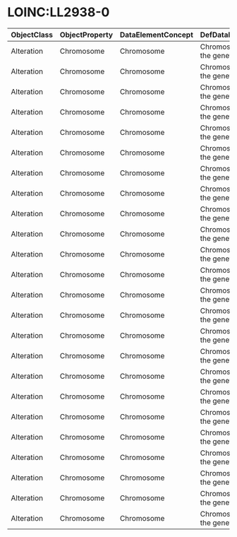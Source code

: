 # LOINC:LL2938-0

| ObjectClass | ObjectProperty | DataElementConcept | DefDataElementConcept | ValueMeaning | LabelValueMeaning | Referentiel | url | ConceptualDomain | TypeConceptualDomain | FormatConceptualDomain | IdDataElementConcept |
| ----------- | -------------- | ------------------ | --------------------- | ------------ | ----------------- | ----------- | --- | ---------------- | -------------------- | ---------------------- | -------------------- |
| Alteration | Chromosome | Chromosome | Chromosome containing the genetic finding | LA21254-0 | chr1 | LOINC | http://r.details.loinc.org/AnswerList/LL2938-0.html | LOINC:LL2938-0 | Enumerated | String | O19 |
| Alteration | Chromosome | Chromosome | Chromosome containing the genetic finding | LA21255-7 | chr2 | LOINC | http://r.details.loinc.org/AnswerList/LL2938-0.html | LOINC:LL2938-0 | Enumerated | String | O19 |
| Alteration | Chromosome | Chromosome | Chromosome containing the genetic finding | LA21256-5 | chr3 | LOINC | http://r.details.loinc.org/AnswerList/LL2938-0.html | LOINC:LL2938-0 | Enumerated | String | O19 |
| Alteration | Chromosome | Chromosome | Chromosome containing the genetic finding | LA21257-3 | chr4 | LOINC | http://r.details.loinc.org/AnswerList/LL2938-0.html | LOINC:LL2938-0 | Enumerated | String | O19 |
| Alteration | Chromosome | Chromosome | Chromosome containing the genetic finding | LA21258-1 | chr5 | LOINC | http://r.details.loinc.org/AnswerList/LL2938-0.html | LOINC:LL2938-0 | Enumerated | String | O19 |
| Alteration | Chromosome | Chromosome | Chromosome containing the genetic finding | LA21259-9 | chr6 | LOINC | http://r.details.loinc.org/AnswerList/LL2938-0.html | LOINC:LL2938-0 | Enumerated | String | O19 |
| Alteration | Chromosome | Chromosome | Chromosome containing the genetic finding | LA21260-7 | chr7 | LOINC | http://r.details.loinc.org/AnswerList/LL2938-0.html | LOINC:LL2938-0 | Enumerated | String | O19 |
| Alteration | Chromosome | Chromosome | Chromosome containing the genetic finding | LA21261-5 | chr8 | LOINC | http://r.details.loinc.org/AnswerList/LL2938-0.html | LOINC:LL2938-0 | Enumerated | String | O19 |
| Alteration | Chromosome | Chromosome | Chromosome containing the genetic finding | LA21262-3 | chr9 | LOINC | http://r.details.loinc.org/AnswerList/LL2938-0.html | LOINC:LL2938-0 | Enumerated | String | O19 |
| Alteration | Chromosome | Chromosome | Chromosome containing the genetic finding | LA21263-1 | chr10 | LOINC | http://r.details.loinc.org/AnswerList/LL2938-0.html | LOINC:LL2938-0 | Enumerated | String | O19 |
| Alteration | Chromosome | Chromosome | Chromosome containing the genetic finding | LA21264-9 | chr11 | LOINC | http://r.details.loinc.org/AnswerList/LL2938-0.html | LOINC:LL2938-0 | Enumerated | String | O19 |
| Alteration | Chromosome | Chromosome | Chromosome containing the genetic finding | LA21265-6 | chr12 | LOINC | http://r.details.loinc.org/AnswerList/LL2938-0.html | LOINC:LL2938-0 | Enumerated | String | O19 |
| Alteration | Chromosome | Chromosome | Chromosome containing the genetic finding | LA21266-4 | chr13 | LOINC | http://r.details.loinc.org/AnswerList/LL2938-0.html | LOINC:LL2938-0 | Enumerated | String | O19 |
| Alteration | Chromosome | Chromosome | Chromosome containing the genetic finding | LA21267-2 | chr14 | LOINC | http://r.details.loinc.org/AnswerList/LL2938-0.html | LOINC:LL2938-0 | Enumerated | String | O19 |
| Alteration | Chromosome | Chromosome | Chromosome containing the genetic finding | LA21268-0 | chr15 | LOINC | http://r.details.loinc.org/AnswerList/LL2938-0.html | LOINC:LL2938-0 | Enumerated | String | O19 |
| Alteration | Chromosome | Chromosome | Chromosome containing the genetic finding | LA21269-8 | chr16 | LOINC | http://r.details.loinc.org/AnswerList/LL2938-0.html | LOINC:LL2938-0 | Enumerated | String | O19 |
| Alteration | Chromosome | Chromosome | Chromosome containing the genetic finding | LA21270-6 | chr17 | LOINC | http://r.details.loinc.org/AnswerList/LL2938-0.html | LOINC:LL2938-0 | Enumerated | String | O19 |
| Alteration | Chromosome | Chromosome | Chromosome containing the genetic finding | LA21271-4 | chr18 | LOINC | http://r.details.loinc.org/AnswerList/LL2938-0.html | LOINC:LL2938-0 | Enumerated | String | O19 |
| Alteration | Chromosome | Chromosome | Chromosome containing the genetic finding | LA21272-2 | chr19 | LOINC | http://r.details.loinc.org/AnswerList/LL2938-0.html | LOINC:LL2938-0 | Enumerated | String | O19 |
| Alteration | Chromosome | Chromosome | Chromosome containing the genetic finding | LA21273-0 | chr20 | LOINC | http://r.details.loinc.org/AnswerList/LL2938-0.html | LOINC:LL2938-0 | Enumerated | String | O19 |
| Alteration | Chromosome | Chromosome | Chromosome containing the genetic finding | LA21274-8 | chr21 | LOINC | http://r.details.loinc.org/AnswerList/LL2938-0.html | LOINC:LL2938-0 | Enumerated | String | O19 |
| Alteration | Chromosome | Chromosome | Chromosome containing the genetic finding | LA21275-5 | chr22 | LOINC | http://r.details.loinc.org/AnswerList/LL2938-0.html | LOINC:LL2938-0 | Enumerated | String | O19 |
| Alteration | Chromosome | Chromosome | Chromosome containing the genetic finding | LA21276-3 | chrX | LOINC | http://r.details.loinc.org/AnswerList/LL2938-0.html | LOINC:LL2938-0 | Enumerated | String | O19 |
| Alteration | Chromosome | Chromosome | Chromosome containing the genetic finding | LA21277-1 | chrY | LOINC | http://r.details.loinc.org/AnswerList/LL2938-0.html | LOINC:LL2938-0 | Enumerated | String | O19 |
